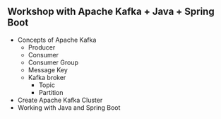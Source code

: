 ## Workshop with Apache Kafka + Java + Spring Boot
* Concepts of Apache Kafka
  * Producer
  * Consumer
  * Consumer Group
  * Message Key
  * Kafka broker
    * Topic
    * Partition
* Create Apache Kafka Cluster
* Working with Java and Spring Boot
